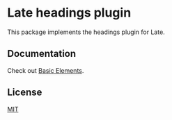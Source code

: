 # Late headings plugin

This package implements the headings plugin for Late.

## Documentation

Check out
[Basic Elements](https://sewellstephens.github.io/late/docs/basic-elements).

## License

[MIT](../../LICENSE)
